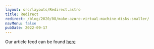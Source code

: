 ```yaml
---
layout: src/layouts/Redirect.astro
title: Redirect
redirect: /blog/2020/08/make-azure-virtual-machine-disks-smaller/
navMenu: false
pubDate: 2022-09-17
---
```

<div>
Our article feed can be found <a href="/blog/2020/08/make-azure-virtual-machine-disks-smaller/">here</a>
</div>
